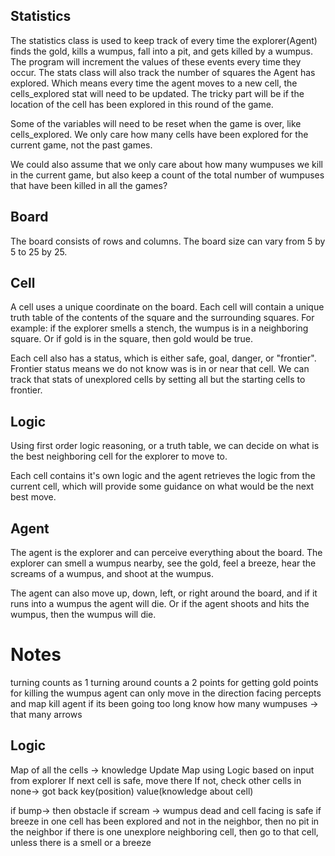 ## Statistics 
The statistics class is used to keep track of every time the explorer(Agent) finds the gold, kills a wumpus, fall into a pit, and gets killed by a wumpus. The program will increment the values of these events every time they occur. The stats class will also track the number of squares the Agent has explored. Which means every time the agent moves to a new cell, the cells_explored stat will need to be updated. The tricky part will be if the location of the cell has been explored in this round of the game. 

Some of the variables will need to be reset when the game is over, like cells_explored. We only care how many cells have been explored for the current game, not the past games.

We could also assume that we only care about how many wumpuses we kill in the current game, but also keep a count of the total number of wumpuses that have been killed in all the games?

## Board
The board consists of rows and columns. The board size can vary from 5 by 5 to 25 by 25. 

## Cell
A cell uses a unique coordinate on the board. Each cell will contain a unique truth table of the contents of the square and the surrounding squares. For example: if the explorer smells a stench, the wumpus is in a neighboring square. Or if gold is in the square, then gold would be true.

Each cell also has a status, which is either safe, goal, danger, or "frontier". Frontier status means we do not know was is in or near that cell. We can track that stats of unexplored cells by setting all but the starting cells to frontier.

## Logic
Using first order logic reasoning, or a truth table, we can decide on what is the best neighboring cell for the explorer to move to.

Each cell contains it's own logic and the agent retrieves the logic from the current cell, which will provide some guidance on what would be the next best move.

## Agent
The agent is the explorer and can perceive everything about the board. The explorer can smell a wumpus nearby, see the gold, feel a breeze, hear the screams of a wumpus, and shoot at the wumpus. 

The agent can also move up, down, left, or right around the board, and if it runs into a wumpus the agent will die. Or if the agent shoots and hits the wumpus, then the wumpus will die.


# Notes
turning counts as 1
turning around counts a 2
points for getting gold
points for killing the wumpus
agent can only move in the direction facing
percepts and map
kill agent if its been going too long
know how many wumpuses -> that many arrows


## Logic
Map of all the cells -> knowledge
Update Map using Logic based on input from explorer
If next cell is safe, move there
If not, check other cells
in none-> got back
key(position) value(knowledge about cell)

if bump-> then obstacle
if scream -> wumpus dead and cell facing is safe
if breeze in one cell has been explored and not in the neighbor, then no pit in the neighbor
if there is one unexplore neighboring cell, then go to that cell, unless there is a smell or a breeze
